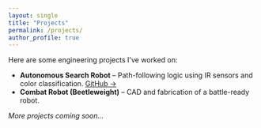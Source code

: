 ```yaml
---
layout: single
title: "Projects"
permalink: /projects/
author_profile: true
---
```


Here are some engineering projects I've worked on:

- **Autonomous Search Robot** – Path-following logic using IR sensors and color classification. [GitHub →](https://github.com/yourusername/project1)
- **Combat Robot (Beetleweight)** – CAD and fabrication of a battle-ready robot.

*More projects coming soon...*
